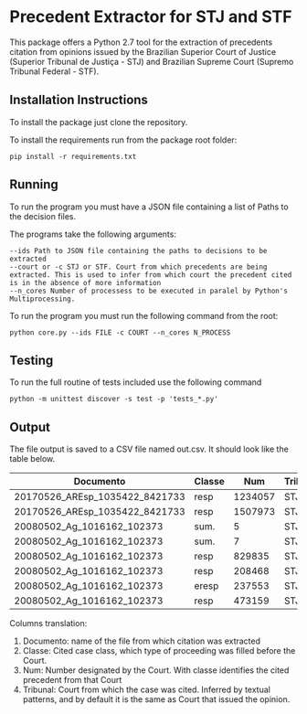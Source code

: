 # Precedent Extractor for STJ and STF

This package offers a Python 2.7 tool for the extraction of precedents citation from opinions issued by the Brazilian Superior Court of Justice (Superior Tribunal de Justiça - STJ) and Brazilian Supreme Court (Supremo Tribunal Federal - STF). 



## Installation Instructions

To install the package just clone the repository.

To install the requirements run from the package root folder:

```
pip install -r requirements.txt
```

## Running

To run the program you must have a JSON file containing a list of Paths to the decision files.

The programs take the following arguments:

```
--ids Path to JSON file containing the paths to decisions to be extracted
--court or -c STJ or STF. Court from which precedents are being extracted. This is used to infer from which court the precedent cited is in the absence of more information
--n_cores Number of processess to be executed in paralel by Python's Multiprocessing.
```

To run the program you must  run the following command from the root:

```
python core.py --ids FILE -c COURT --n_cores N_PROCESS
```

## Testing

To run the full routine of tests included use the following command

```
python -m unittest discover -s test -p 'tests_*.py'
```

## Output

The file output is saved to a CSV file named out.csv. It should look like the table below.

| Documento                               | Classe | Num     | Tribunal |
|-----------------------------------------|--------|---------|----------|
| 20170526_AREsp_1035422_8421733 | resp   | 1234057 | STJ      |
| 20170526_AREsp_1035422_8421733 | resp   | 1507973 | STJ      |
| 20080502_Ag_1016162_102373     | sum\.  | 5       | STJ      |
| 20080502_Ag_1016162_102373     | sum\.  | 7       | STJ      |
| 20080502_Ag_1016162_102373     | resp   | 829835  | STJ      |
| 20080502_Ag_1016162_102373     | resp   | 208468  | STJ      |
| 20080502_Ag_1016162_102373     | eresp  | 237553  | STJ      |
| 20080502_Ag_1016162_102373     | resp   | 473159  | STJ      |


Columns translation:

  1. Documento: name of the file from which citation was extracted
  2. Classe: Cited case class, which type of proceeding was filled before the Court.
  3. Num: Number designated by the Court. With classe identifies the cited precedent from that Court
  4. Tribunal: Court from which the case was cited. Inferred by textual patterns, and by default it is the same as Court that issued the opinion.
